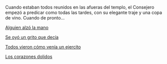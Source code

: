Cuando estaban todos reunidos en las afueras del templo, el Consejero empezó a predicar como todas
las tardes, con su elegante traje y una copa de vino.
Cuando de pronto...

[Alguien alzó la mano](manos/manoArriba.md)

[Se oyó un grito que decía ](grito/grito.md)

[Todos vieron cómo venía un ejercito](../ejercito/ejercito.md)

[Los corazones dolidos](fuerza/fuerza.md)

